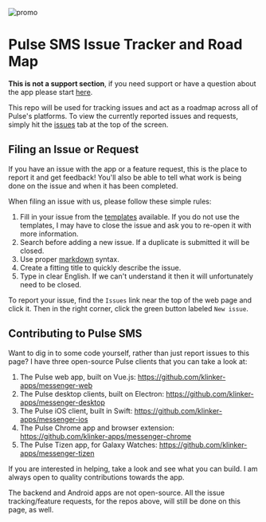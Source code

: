 ![promo](https://github.com/klinker-apps/messenger-issues/raw/master/promo/header.png)

# Pulse SMS Issue Tracker and Road Map

**This is not a support section**, if you need support or have a question about the app please start [here](https://messenger.klinkerapps.com/help).

This repo will be used for tracking issues and act as a roadmap across all of Pulse's platforms. To view the currently reported issues and requests, simply hit the [issues](https://github.com/klinker-apps/messenger-issues/issues) tab at the top of the screen.

## Filing an Issue or Request

If you have an issue with the app or a feature request, this is the place to report it and get feedback! You'll also be able to tell what work is being done on the issue and when it has been completed.

When filing an issue with us, please follow these simple rules:

1. Fill in your issue from the [templates](https://github.com/klinker-apps/messenger-issues/tree/master/.github/ISSUE_TEMPLATE) available. If you do not use the templates, I may have to close the issue and ask you to re-open it with more information.
1. Search before adding a new issue. If a duplicate is submitted it will be closed.
2. Use proper [markdown](https://github.com/adam-p/markdown-here/wiki/Markdown-Cheatsheet) syntax.
3. Create a fitting title to quickly describe the issue.
4. Type in clear English. If we can't understand it then it will unfortunately need to be closed.

To report your issue, find the `Issues` link near the top of the web page and click it. Then in the right corner, click the green button labeled `New issue`.

## Contributing to Pulse SMS

Want to dig in to some code yourself, rather than just report issues to this page? I have three open-source Pulse clients that you can take a look at:

1. The Pulse web app, built on Vue.js: https://github.com/klinker-apps/messenger-web
2. The Pulse desktop clients, built on Electron: https://github.com/klinker-apps/messenger-desktop
3. The Pulse iOS client, built in Swift: https://github.com/klinker-apps/messenger-ios
4. The Pulse Chrome app and browser extension: https://github.com/klinker-apps/messenger-chrome
5. The Pulse Tizen app, for Galaxy Watches: https://github.com/klinker-apps/messenger-tizen

If you are interested in helping, take a look and see what you can build. I am always open to quality contributions towards the app.

The backend and Android apps are not open-source. All the issue tracking/feature requests, for the repos above, will still be done on this page, as well.
